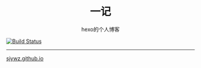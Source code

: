 <h1 align="center">一记</h1>

<p align="center">hexo的个人博客</p>

[![Build Status](https://travis-ci.com/sjywz/sjywz.github.io.svg?branch=master)](https://travis-ci.com/sjywz/sjywz.github.io)

---
[sjywz.github.io](sjywz.github.io)
